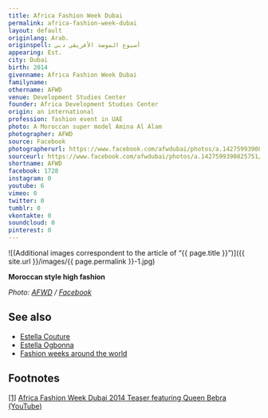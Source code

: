 ```yaml
---
title: Africa Fashion Week Dubai
permalink: africa-fashion-week-dubai
layout: default
originlang: Arab.
originspell: أسبوع الموضة الأفريقي دبي
appearing: Est.
city: Dubai
birth: 2014
givenname: Africa Fashion Week Dubai
familyname:
othername: AFWD
venue: Development Studies Center
founder: Africa Development Studies Center
origin: an international
profession: fashion event in UAE
photo: A Moroccan super model Amina Al Alam
photographer: AFWD
source: Facebook
photographerurl: https://www.facebook.com/afwdubai/photos/a.1427599390825751/1454720921446931/?type=3&theater
sourceurl: https://www.facebook.com/afwdubai/photos/a.1427599390825751/1454720921446931/?type=3&theater
shortname: AFWD
facebook: 1728
instagram: 0
youtube: 6
vimeo: 0
twitter: 0
tumblr: 0
vkontakte: 0
soundcloud: 0
pinterest: 0
---
```


![(Additional images correspondent to the article of “{{ page.title }}”)]({{ site.url }}/images/{{ page.permalink }}-1.jpg)

**Moroccan style high fashion**

*Photo: [AFWD](https://www.facebook.com/pg/afwdubai/photos/?tab=album&album_id=1454904558095234) / [Facebook](https://www.facebook.com/pg/afwdubai/photos/?tab=album&album_id=1454904558095234)*


## See also

+ [Estella Couture](index)
+ [Estella Ogbonna](index)
+ [Fashion weeks around the world](fashion-weeks-around-the-world)


## Footnotes

[[1]](#a1) <span id="f1"></span> [Africa Fashion Week Dubai 2014 Teaser featuring Queen Bebra (YouTube)](https://www.youtube.com/watch?v=yIceycfby5Y)
